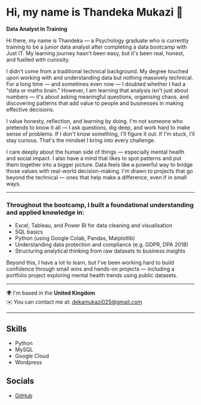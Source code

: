 # Hi, my name is Thandeka Mukazi 👋

**Data Analyst In Training**

Hi there, my name is Thandeka — a Psychology graduate who is currently training to be a junior data analyst after completing a data bootcamp with Just IT. My learning journey hasn't been easy, but it's been real, honest, and fuelled with curiosity.

I didn't come from a traditional technical background. My degree touched upon working with and understanding data but nothing massively technical. For a long time — and sometimes even now — I doubted whether I had a "data or maths brain." However, I am learning that analysis isn't just about numbers — it's about asking meaningful questions, organising chaos, and discovering patterns that add value to people and businesses in making effective decisions.

I value honesty, reflection, and learning by doing. I'm not someone who pretends to know it all — I ask questions, dig deep, and work hard to make sense of problems. If I don't know something, I'll figure it out. If I'm stuck, I'll stay curious. That's the mindset I bring into every challenge.

I care deeply about the human side of things — especially mental health and social impact. I also have a mind that likes to spot patterns and put them together into a bigger picture. Data feels like a powerful way to bridge those values with real-world decision-making. I'm drawn to projects that go beyond the technical — ones that help make a difference, even if in small ways.

---

### Throughout the bootcamp, I built a foundational understanding and applied knowledge in:

- Excel, Tableau, and Power BI for data cleaning and visualisation  
- SQL basics  
- Python (using Google Colab, Pandas, Matplotlib)  
- Understanding data protection and compliance (e.g. GDPR, DPA 2018)  
- Structuring analytical thinking from raw datasets to business insights  

Beyond this, I have a lot to learn, but I've been working hard to build confidence through small wins and hands-on projects — including a portfolio project exploring mental health trends using public datasets.

---

🌍 I'm based in the **United Kingdom**  
✉️ You can contact me at: [dekamukazi025@gmail.com](mailto:dekamukazi025@gmail.com)

---

## Skills

- Python  
- MySQL  
- Google Cloud  
- Wordpress  

## Socials

- [GitHub](https://github.com/)  
